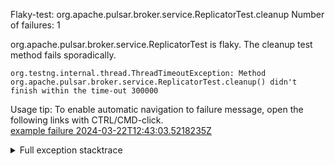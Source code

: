         
Flaky-test: org.apache.pulsar.broker.service.ReplicatorTest.cleanup
Number of failures: 1

org.apache.pulsar.broker.service.ReplicatorTest is flaky. The cleanup test method fails sporadically.

```
org.testng.internal.thread.ThreadTimeoutException: Method org.apache.pulsar.broker.service.ReplicatorTest.cleanup() didn't finish within the time-out 300000
```

Usage tip: To enable automatic navigation to failure message, open the following links with CTRL/CMD-click.  
[example failure 2024-03-22T12:43:03.5218235Z](https://github.com/apache/pulsar/actions/runs/8390033768/job/22977866079#step:11:3028)  


<details>
<summary>Full exception stacktrace</summary>
<code><pre>
org.testng.internal.thread.ThreadTimeoutException: Method org.apache.pulsar.broker.service.ReplicatorTest.cleanup() didn't finish within the time-out 300000
	at java.base@17.0.10/jdk.internal.misc.Unsafe.park(Native Method)
	at java.base@17.0.10/java.util.concurrent.locks.LockSupport.park(LockSupport.java:211)
	at java.base@17.0.10/java.util.concurrent.locks.AbstractQueuedSynchronizer.acquire(AbstractQueuedSynchronizer.java:715)
	at java.base@17.0.10/java.util.concurrent.locks.AbstractQueuedSynchronizer.acquire(AbstractQueuedSynchronizer.java:938)
	at java.base@17.0.10/java.util.concurrent.locks.ReentrantLock$Sync.lock(ReentrantLock.java:153)
	at java.base@17.0.10/java.util.concurrent.locks.ReentrantLock.lock(ReentrantLock.java:322)
	at app//org.apache.pulsar.broker.PulsarService.closeAsync(PulsarService.java:440)
	at app//org.apache.pulsar.broker.PulsarService.close(PulsarService.java:415)
	at app//org.apache.pulsar.broker.service.ReplicatorTestBase.cleanup(ReplicatorTestBase.java:394)
	at app//org.apache.pulsar.broker.service.ReplicatorTest.cleanup(ReplicatorTest.java:147)
	at java.base@17.0.10/jdk.internal.reflect.NativeMethodAccessorImpl.invoke0(Native Method)
	at java.base@17.0.10/jdk.internal.reflect.NativeMethodAccessorImpl.invoke(NativeMethodAccessorImpl.java:77)
	at java.base@17.0.10/jdk.internal.reflect.DelegatingMethodAccessorImpl.invoke(DelegatingMethodAccessorImpl.java:43)
	at java.base@17.0.10/java.lang.reflect.Method.invoke(Method.java:568)
	at app//org.testng.internal.invokers.MethodInvocationHelper.invokeMethod(MethodInvocationHelper.java:139)
	at app//org.testng.internal.invokers.InvokeMethodRunnable.runOne(InvokeMethodRunnable.java:47)
	at app//org.testng.internal.invokers.InvokeMethodRunnable.call(InvokeMethodRunnable.java:76)
	at app//org.testng.internal.invokers.InvokeMethodRunnable.call(InvokeMethodRunnable.java:11)
	at java.base@17.0.10/java.util.concurrent.FutureTask.run(FutureTask.java:264)
	at java.base@17.0.10/java.util.concurrent.ThreadPoolExecutor.runWorker(ThreadPoolExecutor.java:1136)
	at java.base@17.0.10/java.util.concurrent.ThreadPoolExecutor$Worker.run(ThreadPoolExecutor.java:635)
	at java.base@17.0.10/java.lang.Thread.run(Thread.java:840)

</pre></code>
</details>

